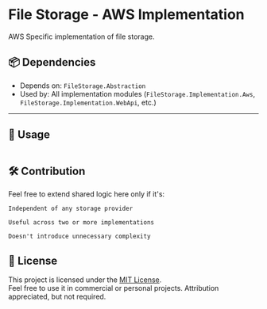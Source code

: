 ﻿# File Storage - AWS Implementation
AWS Specific implementation of file storage.

## 📦 Dependencies

- Depends on: `FileStorage.Abstraction`
- Used by: All implementation modules (`FileStorage.Implementation.Aws`, `FileStorage.Implementation.WebApi`, etc.)

---

## 🔌 Usage


```csharp


```

## 🛠️ Contribution

Feel free to extend shared logic here only if it's:

    Independent of any storage provider

    Useful across two or more implementations

    Doesn't introduce unnecessary complexity

## 📜 License

This project is licensed under the [MIT License](./LICENSE).  
Feel free to use it in commercial or personal projects. Attribution appreciated, but not required.
